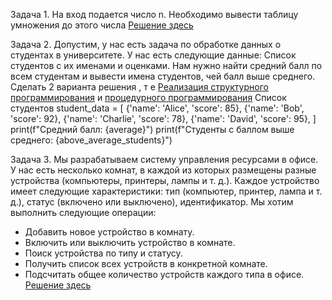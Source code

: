 Задача 1. На вход подается число n. Необходимо вывести таблицу умножения до этого числа
[Решение здесь](https://github.com/irina792901/hw_2_paradigmes/blob/master/src/main/kotlin/MultiplicationTable.kt)

Задача 2. Допустим, у нас есть задача по обработке данных о студентах в университете. 
У нас есть следующие данные:
Список студентов с их именами и оценками.
Нам нужно найти средний балл по всем студентам и вывести имена студентов, чей балл выше среднего.
Сделать 2 варианта решения , т е [Реализация структурного программирования]() и 
[процедурного программирования]()
Список студентов
student_data = [
{'name': 'Alice', 'score': 85},
{'name': 'Bob', 'score': 92},
{'name': 'Charlie', 'score': 78},
{'name': 'David', 'score': 95},
]
print(f"Средний балл: {average}")
print(f"Студенты с баллом выше среднего: {above_average_students}")

Задача 3. Мы разрабатываем систему управления ресурсами в офисе. У нас есть несколько комнат, 
в каждой из которых размещены разные устройства (компьютеры, принтеры, лампы и т. д.). 
Каждое устройство имеет следующие характеристики: тип (компьютер, принтер, лампа и т. д.), 
статус (включено или выключено), идентификатор.
Мы хотим выполнить следующие операции:
+ Добавить новое устройство в комнату.
+ Включить или выключить устройство в комнате.
+ Поиск устройства по типу и статусу.
+ Получить список всех устройств в конкретной комнате.
+ Подсчитать общее количество устройств каждого типа в офисе.
[Решение здесь]()
